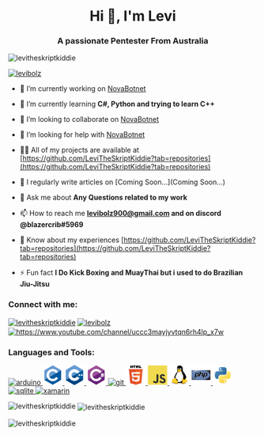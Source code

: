 <h1 align="center">Hi 👋, I'm Levi</h1>
<h3 align="center">A passionate Pentester From Australia</h3>

<p align="left"> <img src="https://komarev.com/ghpvc/?username=levitheskriptkiddie&label=Profile%20views&color=0e75b6&style=flat" alt="levitheskriptkiddie" /> </p>

<p align="left"> <a href="https://twitter.com/levibolz" target="blank"><img src="https://img.shields.io/twitter/follow/levibolz?logo=twitter&style=for-the-badge" alt="levibolz" /></a> </p>

- 🔭 I’m currently working on [NovaBotnet](https://github.com/LeviTheSkriptKiddie/NovaBotnet)

- 🌱 I’m currently learning **C#, Python and trying to learn C++**

- 👯 I’m looking to collaborate on [NovaBotnet](https://github.com/LeviTheSkriptKiddie/NovaBotnet)

- 🤝 I’m looking for help with [NovaBotnet](https://github.com/LeviTheSkriptKiddie/NovaBotnet)

- 👨‍💻 All of my projects are available at [https://github.com/LeviTheSkriptKiddie?tab=repositories](https://github.com/LeviTheSkriptKiddie?tab=repositories)

- 📝 I regularly write articles on [Coming Soon...](Coming Soon...)

- 💬 Ask me about **Any Questions related to my work**

- 📫 How to reach me **levibolz900@gmail.com and on discord @blazercrib#5969**

- 📄 Know about my experiences [https://github.com/LeviTheSkriptKiddie?tab=repositories](https://github.com/LeviTheSkriptKiddie?tab=repositories)

- ⚡ Fun fact **I Do Kick Boxing and MuayThai but i used to do Brazilian Jiu-Jitsu**

<h3 align="left">Connect with me:</h3>
<p align="left">
<a href="https://dev.to/levitheskriptkiddie" target="blank"><img align="center" src="https://raw.githubusercontent.com/rahuldkjain/github-profile-readme-generator/master/src/images/icons/Social/devto.svg" alt="levitheskriptkiddie" height="30" width="40" /></a>
<a href="https://twitter.com/levibolz" target="blank"><img align="center" src="https://raw.githubusercontent.com/rahuldkjain/github-profile-readme-generator/master/src/images/icons/Social/twitter.svg" alt="levibolz" height="30" width="40" /></a>
<a href="https://www.youtube.com/c/https://www.youtube.com/channel/uccc3mayjyvtqn6rh4lp_x7w" target="blank"><img align="center" src="https://raw.githubusercontent.com/rahuldkjain/github-profile-readme-generator/master/src/images/icons/Social/youtube.svg" alt="https://www.youtube.com/channel/uccc3mayjyvtqn6rh4lp_x7w" height="30" width="40" /></a>
</p>

<h3 align="left">Languages and Tools:</h3>
<p align="left"> <a href="https://www.arduino.cc/" target="_blank" rel="noreferrer"> <img src="https://cdn.worldvectorlogo.com/logos/arduino-1.svg" alt="arduino" width="40" height="40"/> </a> <a href="https://www.cprogramming.com/" target="_blank" rel="noreferrer"> <img src="https://raw.githubusercontent.com/devicons/devicon/master/icons/c/c-original.svg" alt="c" width="40" height="40"/> </a> <a href="https://www.w3schools.com/cpp/" target="_blank" rel="noreferrer"> <img src="https://raw.githubusercontent.com/devicons/devicon/master/icons/cplusplus/cplusplus-original.svg" alt="cplusplus" width="40" height="40"/> </a> <a href="https://www.w3schools.com/cs/" target="_blank" rel="noreferrer"> <img src="https://raw.githubusercontent.com/devicons/devicon/master/icons/csharp/csharp-original.svg" alt="csharp" width="40" height="40"/> </a> <a href="https://git-scm.com/" target="_blank" rel="noreferrer"> <img src="https://www.vectorlogo.zone/logos/git-scm/git-scm-icon.svg" alt="git" width="40" height="40"/> </a> <a href="https://www.w3.org/html/" target="_blank" rel="noreferrer"> <img src="https://raw.githubusercontent.com/devicons/devicon/master/icons/html5/html5-original-wordmark.svg" alt="html5" width="40" height="40"/> </a> <a href="https://developer.mozilla.org/en-US/docs/Web/JavaScript" target="_blank" rel="noreferrer"> <img src="https://raw.githubusercontent.com/devicons/devicon/master/icons/javascript/javascript-original.svg" alt="javascript" width="40" height="40"/> </a> <a href="https://www.linux.org/" target="_blank" rel="noreferrer"> <img src="https://raw.githubusercontent.com/devicons/devicon/master/icons/linux/linux-original.svg" alt="linux" width="40" height="40"/> </a> <a href="https://www.php.net" target="_blank" rel="noreferrer"> <img src="https://raw.githubusercontent.com/devicons/devicon/master/icons/php/php-original.svg" alt="php" width="40" height="40"/> </a> <a href="https://www.python.org" target="_blank" rel="noreferrer"> <img src="https://raw.githubusercontent.com/devicons/devicon/master/icons/python/python-original.svg" alt="python" width="40" height="40"/> </a> <a href="https://www.sqlite.org/" target="_blank" rel="noreferrer"> <img src="https://www.vectorlogo.zone/logos/sqlite/sqlite-icon.svg" alt="sqlite" width="40" height="40"/> </a> <a href="https://dotnet.microsoft.com/apps/xamarin" target="_blank" rel="noreferrer"> <img src="https://raw.githubusercontent.com/detain/svg-logos/780f25886640cef088af994181646db2f6b1a3f8/svg/xamarin.svg" alt="xamarin" width="40" height="40"/> </a> </p>

<p><img align="left" src="https://github-readme-stats.vercel.app/api/top-langs?username=levitheskriptkiddie&show_icons=true&locale=en&layout=compact" alt="levitheskriptkiddie" /></p>

<p>&nbsp;<img align="center" src="https://github-readme-stats.vercel.app/api?username=levitheskriptkiddie&show_icons=true&locale=en" alt="levitheskriptkiddie" /></p>

<p><img align="center" src="https://github-readme-streak-stats.herokuapp.com/?user=levitheskriptkiddie&" alt="levitheskriptkiddie" /></p>
